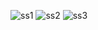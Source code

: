 ![ss1](https://github.com/user-attachments/assets/f498119d-8b39-4ea2-bd26-2b81bc460b76)
![ss2](https://github.com/user-attachments/assets/ec0e48b6-2596-473d-b7d4-5a4e3b6ec27a)
![ss3](https://github.com/user-attachments/assets/677512a3-0234-4bdb-b2f3-5a16b0a9e58c)

